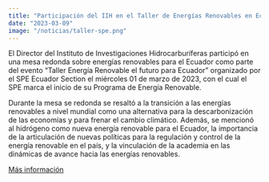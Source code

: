 ```yaml
---
title: "Participación del IIH en el Taller de Energías Renovables en Ecuador, organizado por la SPE Ecuador Section"
date: "2023-03-09"
image: "/noticias/taller-spe.png"
---
```


El Director del Instituto de Investigaciones Hidrocarburíferas participó en una mesa redonda sobre energías renovables para el Ecuador como parte del evento “Taller Energía Renovable el futuro para Ecuador” organizado por el SPE Ecuador Section el miércoles 01 de marzo de 2023, con el cual el SPE marca el inicio de su Programa de Energía Renovable. 

Durante la mesa se redonda se resaltó a la transición a las energías renovables a nivel mundial como una alternativa para la descarbonización de las economías y para frenar el cambio climático. Además, se mencionó al hidrógeno como nueva energía renovable para el Ecuador, la importancia de la articulación de nuevas políticas para la regulación y control de la energía renovable en el país, y la vinculación de la academia en las dinámicas de avance hacia las energías renovables.

[Más información](https://spe-ecuador.org/exitoso-taller-energias-renovables-ecuador)